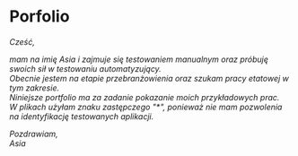 # Porfolio
<h6>Cześć,

mam na imię Asia i zajmuje się testowaniem manualnym oraz próbuję swoich sił w testowaniu automatyzujący. </br>
Obecnie jestem na etapie przebranżowienia oraz szukam pracy etatowej w tym zakresie.</br>
Niniejsze portfolio ma za zadanie pokazanie moich przykładowych prac.  </br>
W plikach użyłam znaku zastępczego "*", ponieważ nie mam pozwolenia na identyfikację testowanych aplikacji.</br>

Pozdrawiam, </br>
Asia</h6>

